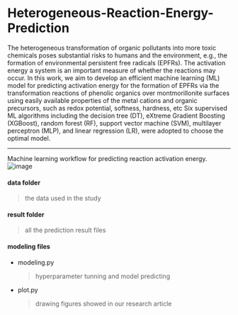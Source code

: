 # Heterogeneous-Reaction-Energy-Prediction

The heterogeneous transformation of organic pollutants into more toxic chemicals poses substantial risks to humans and the environment, e.g., the formation of environmental persistent free radicals (EPFRs). The activation energy a system is an important measure of whether the reactions may occur. In this work, we aim to develop an efficient machine learning (ML) model for predicting activation energy for the formation of EPFRs via the transformation reactions of phenolic organics over montmorillonite surfaces using easily available properties of the metal cations and organic precursors, such as redox potential, softness, hardness, etc Six supervised ML algorithms including the decision tree (DT), eXtreme Gradient Boosting (XGBoost), random forest (RF), support vector machine (SVM), multilayer perceptron (MLP), and linear regression (LR), were adopted to choose the optimal model. 

---
Machine learning workflow for predicting reaction activation energy.
![image](https://user-images.githubusercontent.com/1555415/185529955-b018cdf5-1774-49f3-a578-19fa2d123049.png)


#### data folder
  > the data used in the study
#### result folder
  > all the prediction result files
#### modeling files
- modeling.py
  > hyperparameter tunning and model predicting
- plot.py 
  > drawing figures showed in our research article
